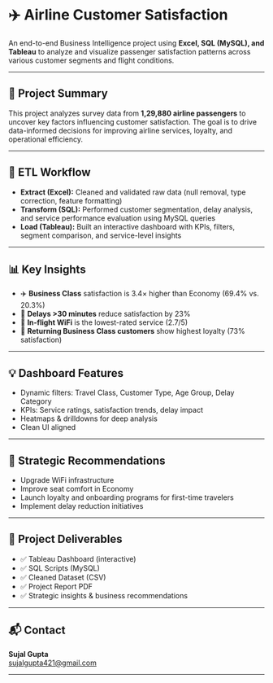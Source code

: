# ✈️ Airline Customer Satisfaction 

An end-to-end Business Intelligence project using **Excel, SQL (MySQL), and Tableau** to analyze and visualize passenger satisfaction patterns across various customer segments and flight conditions.

---

## 📌 Project Summary

This project analyzes survey data from **1,29,880 airline passengers** to uncover key factors influencing customer satisfaction. The goal is to drive data-informed decisions for improving airline services, loyalty, and operational efficiency.

---

## 🔁 ETL Workflow

- **Extract (Excel):** Cleaned and validated raw data (null removal, type correction, feature formatting)
- **Transform (SQL):** Performed customer segmentation, delay analysis, and service performance evaluation using MySQL queries
- **Load (Tableau):** Built an interactive dashboard with KPIs, filters, segment comparison, and service-level insights

---

## 📊 Key Insights

- ✈️ **Business Class** satisfaction is 3.4× higher than Economy (69.4% vs. 20.3%)
- 🛑 **Delays >30 minutes** reduce satisfaction by 23%
- 📶 **In-flight WiFi** is the lowest-rated service (2.7/5)
- 🔁 **Returning Business Class customers** show highest loyalty (73% satisfaction)

---

## 💡 Dashboard Features

- Dynamic filters: Travel Class, Customer Type, Age Group, Delay Category
- KPIs: Service ratings, satisfaction trends, delay impact
- Heatmaps & drilldowns for deep analysis
- Clean UI aligned

---

## 🚀 Strategic Recommendations

- Upgrade WiFi infrastructure
- Improve seat comfort in Economy
- Launch loyalty and onboarding programs for first-time travelers
- Implement delay reduction initiatives

---

## 📁 Project Deliverables

- ✅ Tableau Dashboard (interactive)
- ✅ SQL Scripts (MySQL)
- ✅ Cleaned Dataset (CSV)
- ✅ Project Report PDF
- ✅ Strategic insights & business recommendations

---

## 📬 Contact

**Sujal Gupta**  
sujalgupta421@gmail.com

---


